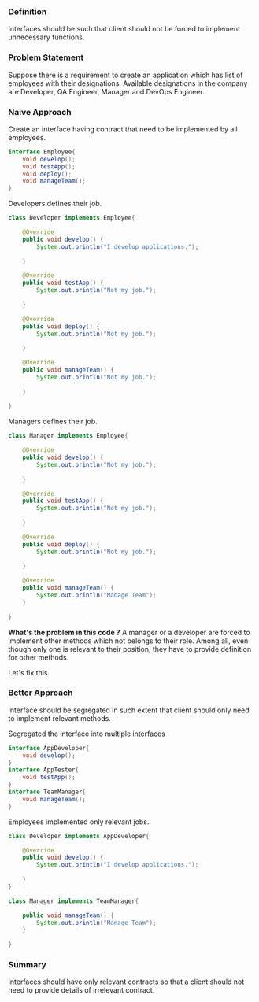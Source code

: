 ### Definition
Interfaces should be such that client should not be forced to implement unnecessary functions.

### Problem Statement
Suppose there is a requirement to create an application which has list of employees with their designations. Available designations in the company are Developer, QA Engineer, Manager and DevOps Engineer.

### Naive Approach
Create an interface having contract that need to be implemented by all employees.
```java
interface Employee{
	void develop();
	void testApp();
	void deploy();
	void manageTeam();
}
```

Developers defines their job.
```java
class Developer implements Employee{

	@Override
	public void develop() {
		System.out.println("I develop applications.");
		
	}

	@Override
	public void testApp() {
		System.out.println("Not my job.");
		
	}

	@Override
	public void deploy() {
		System.out.println("Not my job.");
		
	}

	@Override
	public void manageTeam() {
		System.out.println("Not my job.");
		
	}
	
}
```

Managers defines their job.
```java
class Manager implements Employee{

	@Override
	public void develop() {
		System.out.println("Not my job.");
		
	}

	@Override
	public void testApp() {
		System.out.println("Not my job.");
		
	}

	@Override
	public void deploy() {
		System.out.println("Not my job.");
		
	}

	@Override
	public void manageTeam() {
		System.out.println("Manage Team");
	}
	
}
```

**What's the problem in this code ?**
A manager or a developer are forced to implement other methods which not belongs to their role. Among all, even though only one is relevant to their position, they have to provide definition for other methods.

Let's fix this.

### Better Approach
Interface should be segregated in such extent that client should only need to implement relevant methods.

Segregated the interface into multiple interfaces
```java
interface AppDeveloper{
	void develop();
}
interface AppTester{
	void testApp();
}
interface TeamManager{
	void manageTeam();
}
```

Employees implemented only relevant jobs.
```java
class Developer implements AppDeveloper{

	@Override
	public void develop() {
		System.out.println("I develop applications.");
		
	}
}

class Manager implements TeamManager{

	public void manageTeam() {
		System.out.println("Manage Team");
	}
	
}
```

### Summary
Interfaces should have only relevant contracts so that a client should not need to provide details of irrelevant contract.